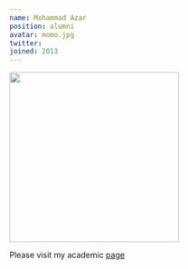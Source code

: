 ```yaml
---
name: Mohammad Azar
position: alumni
avatar: momo.jpg
twitter:
joined: 2013
---
```


<img width="300" src="{{site.baseurl}}/images/people/{{page.avatar}}" data-action="zoom">

Please visit my academic [page](http://mgazar.net/academic/)

